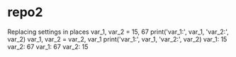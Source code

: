 # repo2
Replacing settings in places
var_1, var_2 = 15, 67
print('var_1:', var_1, 'var_2:', var_2)
var_1, var_2 = var_2, var_1
print('var_1:', var_1, 'var_2:', var_2)
var_1: 15 var_2: 67
var_1: 67 var_2: 15
